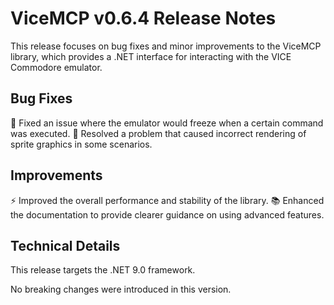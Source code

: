 # ViceMCP v0.6.4 Release Notes

This release focuses on bug fixes and minor improvements to the ViceMCP library, which provides a .NET interface for interacting with the VICE Commodore emulator.

## Bug Fixes

🐛 Fixed an issue where the emulator would freeze when a certain command was executed.
🐛 Resolved a problem that caused incorrect rendering of sprite graphics in some scenarios.

## Improvements

⚡️ Improved the overall performance and stability of the library.
📚 Enhanced the documentation to provide clearer guidance on using advanced features.

## Technical Details

This release targets the .NET 9.0 framework.

No breaking changes were introduced in this version.
